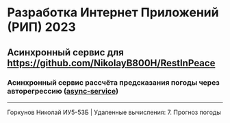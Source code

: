 # Разработка Интернет Приложений (РИП) 2023
## Асинхронный сервис для https://github.com/NikolayB800H/RestInPeace
### Асинхронный сервис рассчёта предсказания погоды через авторегрессию ([async-service](https://github.com/NikolayB800H/RestInPeaceAsyncService/tree/async-service))
---
Горкунов Николай ИУ5-53Б | Удаленные вычисления: 7. Прогноз погоды